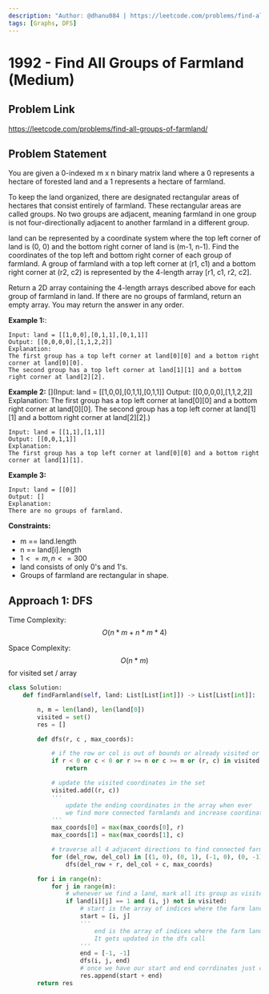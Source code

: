 ```yaml
---
description: "Author: @dhanu084 | https://leetcode.com/problems/find-all-groups-of-farmland/"
tags: [Graphs, DFS]
---
```


# 1992 - Find All Groups of Farmland (Medium)

## Problem Link

https://leetcode.com/problems/find-all-groups-of-farmland/

## Problem Statement

You are given a 0-indexed m x n binary matrix land where a 0 represents a hectare of forested land and a 1 represents a hectare of farmland.

To keep the land organized, there are designated rectangular areas of hectares that consist entirely of farmland. These rectangular areas are called groups. No two groups are adjacent, meaning farmland in one group is not four-directionally adjacent to another farmland in a different group.

land can be represented by a coordinate system where the top left corner of land is (0, 0) and the bottom right corner of land is (m-1, n-1). Find the coordinates of the top left and bottom right corner of each group of farmland. A group of farmland with a top left corner at (r1, c1) and a bottom right corner at (r2, c2) is represented by the 4-length array [r1, c1, r2, c2].

Return a 2D array containing the 4-length arrays described above for each group of farmland in land. If there are no groups of farmland, return an empty array. You may return the answer in any order.

**Example 1:**:
[](https://assets.leetcode.com/uploads/2021/07/27/screenshot-2021-07-27-at-12-23-15-copy-of-diagram-drawio-diagrams-net.png)

```
Input: land = [[1,0,0],[0,1,1],[0,1,1]]
Output: [[0,0,0,0],[1,1,2,2]]
Explanation:
The first group has a top left corner at land[0][0] and a bottom right corner at land[0][0].
The second group has a top left corner at land[1][1] and a bottom right corner at land[2][2].
```

**Example 2:**
[](Input: land = [[1,0,0],[0,1,1],[0,1,1]]
Output: [[0,0,0,0],[1,1,2,2]]
Explanation:
The first group has a top left corner at land[0][0] and a bottom right corner at land[0][0].
The second group has a top left corner at land[1][1] and a bottom right corner at land[2][2].)

```
Input: land = [[1,1],[1,1]]
Output: [[0,0,1,1]]
Explanation:
The first group has a top left corner at land[0][0] and a bottom right corner at land[1][1].
```

**Example 3:**
[](https://assets.leetcode.com/uploads/2021/07/27/screenshot-2021-07-27-at-12-32-24-copy-of-diagram-drawio-diagrams-net.png)

```
Input: land = [[0]]
Output: []
Explanation:
There are no groups of farmland.
```

**Constraints:**

- m == land.length
- n == land[i].length
- $1 <= m, n <= 300$
- land consists of only 0's and 1's.
- Groups of farmland are rectangular in shape.

## Approach 1: DFS

Time Complexity: $$O(n * m + n * m * 4)$$

Space Complexity: $$O(n*m)$$ for visited set / array

<Tabs>
<TabItem value="py" label="Python">

<SolutionAuthor name="@dhanu084" />

```python
class Solution:
    def findFarmland(self, land: List[List[int]]) -> List[List[int]]:

        n, m = len(land), len(land[0])
        visited = set()
        res = []

        def dfs(r, c , max_coords):

            # if the row or col is out of bounds or already visited or is a forest just return
            if r < 0 or c < 0 or r >= n or c >= m or (r, c) in visited or land[r][c] == 0:
                return

            # update the visited coordinates in the set
            visited.add((r, c))
            '''
                update the ending coordinates in the array when ever
                we find more connected farmlands and increase coordinates
            '''
            max_coords[0] = max(max_coords[0], r)
            max_coords[1] = max(max_coords[1], c)

            # traverse all 4 adjacent directions to find connected farmlands
            for (del_row, del_col) in [(1, 0), (0, 1), (-1, 0), (0, -1)]:
                dfs(del_row + r, del_col + c, max_coords)

        for i in range(n):
            for j in range(m):
                # whenever we find a land, mark all its group as visited using dfs
                if land[i][j] == 1 and (i, j) not in visited:
                    # start is the array of indices where the farm land starts
                    start = [i, j]
                    '''
                        end is the array of indices where the farm land ends
                        It gets updated in the dfs call
                    '''
                    end = [-1, -1]
                    dfs(i, j, end)
                    # once we have our start and end corrdinates just concantenate and add it to results
                    res.append(start + end)
        return res

```

</TabItem>
</Tabs>

